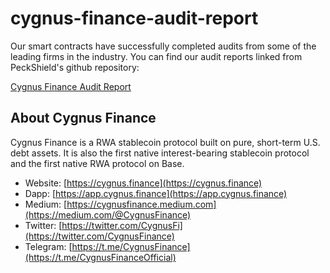 # cygnus-finance-audit-report

Our smart contracts have successfully completed audits from some of the leading firms in the industry. You can find our audit reports linked from PeckShield's github repository:

 [Cygnus Finance Audit Report](https://github.com/peckshield/publications/blob/master/audit_reports/PeckShield-Audit-Report-Cygnus-v1.0.pdf)

 ## About Cygnus Finance
Cygnus Finance is a RWA stablecoin protocol built on pure, short-term U.S. debt assets. It is also the first native interest-bearing stablecoin protocol and the first native RWA protocol on Base. 

- Website: [https://cygnus.finance](https://cygnus.finance)
- Dapp: [https://app.cygnus.finance](https://app.cygnus.finance)
- Medium: [https://cygnusfinance.medium.com](https://medium.com/@CygnusFinance)
- Twitter: [https://twitter.com/CygnusFi](https://twitter.com/CygnusFinance)
- Telegram: [https://t.me/CygnusFinance](https://t.me/CygnusFinanceOfficial)
